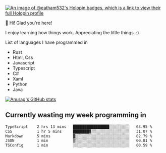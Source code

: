[![An image of @eatham532's Holopin badges, which is a link to view their full Holopin profile](https://holopin.me/eatham532)](https://holopin.io/@eatham532)


👋 Hi! Glad you're here!

I enjoy learning how things work. Appreciating the little things. :)


List of languages I have programmed in
- Rust
- Html, Css
- Javascript
- Typescript
- C#
- Xaml
- Python
- Java

[![Anurag's GitHub stats](https://github-readme-stats.vercel.app/api?username=Eatham532&theme=dark)](https://github.com/anuraghazra/github-readme-stats)


## Currently wasting my week programming in
<!--START_SECTION:waka-->

```txt
TypeScript    2 hrs 13 mins   ████████████████░░░░░░░░░   63.95 %
CSS           1 hr 5 mins     ███████▓░░░░░░░░░░░░░░░░░   31.07 %
Markdown      5 mins          ▓░░░░░░░░░░░░░░░░░░░░░░░░   02.79 %
JSON          1 min           ▒░░░░░░░░░░░░░░░░░░░░░░░░   00.81 %
TSConfig      1 min           ░░░░░░░░░░░░░░░░░░░░░░░░░   00.59 %
```

<!--END_SECTION:waka-->
